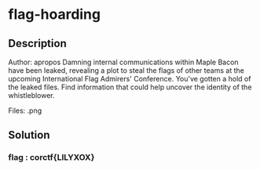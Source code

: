 
# flag-hoarding
## Description
Author: apropos
Damning internal communications within Maple Bacon have been leaked, revealing a plot to steal the flags of other teams at the upcoming International Flag Admirers' Conference. You've gotten a hold of the leaked files. Find information that could help uncover the identity of the whistleblower.
 
Files: .png

## Solution


### **flag :** corctf{LILYXOX}
